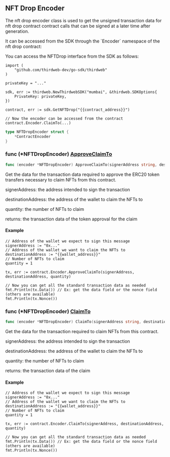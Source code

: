 
## NFT Drop Encoder

The nft drop encoder class is used to get the unsigned transaction data for nft drop contract contract calls that can be signed at a later time after generation\.

It can be accessed from the SDK through the \`Encoder\` namespace of the nft drop contract:

You can access the NFTDrop interface from the SDK as follows:

```
import (
	"github.com/thirdweb-dev/go-sdk/thirdweb"
)

privateKey = "..."

sdk, err := thirdweb.NewThirdwebSDK("mumbai", &thirdweb.SDKOptions{
	PrivateKey: privateKey,
})

contract, err := sdk.GetNFTDrop("{{contract_address}}")

// Now the encoder can be accessed from the contract
contract.Encoder.ClaimTo(...)
```

```go
type NFTDropEncoder struct {
    *ContractEncoder
}
```

### func \(\*NFTDropEncoder\) [ApproveClaimTo](<https://github.com/thirdweb-dev/go-sdk/blob/main/thirdweb/nft_drop_encoder.go#L87>)

```go
func (encoder *NFTDropEncoder) ApproveClaimTo(signerAddress string, destinationAddress string, quantity int) (*types.Transaction, error)
```

Get the data for the transaction data required to approve the ERC20 token transfers necessary to claim NFTs from this contract\.

signerAddress: the address intended to sign the transaction

destinationAddress: the address of the wallet to claim the NFTs to

quantity: the number of NFTs to claim

returns: the transaction data of the token approval for the claim

#### Example

```
// Address of the wallet we expect to sign this message
signerAddress := "0x..."
// Address of the wallet we want to claim the NFTs to
destinationAddress := "{{wallet_address}}"
// Number of NFTs to claim
quantity = 1

tx, err := contract.Encoder.ApproveClaimTo(signerAddress, destinationAddress, quantity)

// Now you can get all the standard transaction data as needed
fmt.Println(tx.Data()) // Ex: get the data field or the nonce field (others are available)
fmt.Println(tx.Nonce())
```

### func \(\*NFTDropEncoder\) [ClaimTo](<https://github.com/thirdweb-dev/go-sdk/blob/main/thirdweb/nft_drop_encoder.go#L125>)

```go
func (encoder *NFTDropEncoder) ClaimTo(signerAddress string, destinationAddress string, quantity int) (*types.Transaction, error)
```

Get the data for the transaction required to claim NFTs from this contract\.

signerAddress: the address intended to sign the transaction

destinationAddress: the address of the wallet to claim the NFTs to

quantity: the number of NFTs to claim

returns: the transaction data of the claim

#### Example

```
// Address of the wallet we expect to sign this message
signerAddress := "0x..."
// Address of the wallet we want to claim the NFTs to
destinationAddress := "{{wallet_address}}"
// Number of NFTs to claim
quantity = 1

tx, err := contract.Encoder.ClaimTo(signerAddress, destinationAddress, quantity)

// Now you can get all the standard transaction data as needed
fmt.Println(tx.Data()) // Ex: get the data field or the nonce field (others are available)
fmt.Println(tx.Nonce())
```
